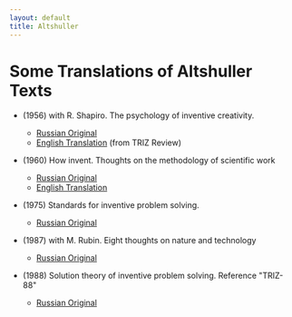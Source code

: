 ```yaml
---
layout: default
title: Altshuller
---
```


# Some Translations of Altshuller Texts

- (1956) with R. Shapiro. The psychology of inventive creativity.
  - [Russian Original](https://www.altshuller.ru/triz/triz0.asp)
  - [English Translation](Texts/AltshullerShapiro-1956-en.pdf) (from TRIZ Review) 

- (1960) How invent. Thoughts on the methodology of scientific work
  - [Russian Original](https://www.altshuller.ru/triz/investigations1.asp)
  - [English Translation](Texts/HowInvent-1960-en.pdf)

- (1975) Standards for inventive problem solving.
  - [Russian Original](https://altshuller.ru/triz/standards1.asp)

- (1987) with M. Rubin. Eight thoughts on nature and technology
  - [Russian Original](https://scientifically.info/publ/7-1-0-214)

- (1988) Solution theory of inventive problem solving. Reference "TRIZ-88"
  - [Russian Original](https://www.altshuller.ru/engineering/engineering16.asp)